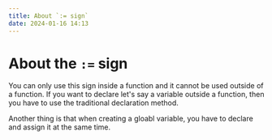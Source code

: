 ```yaml
---
title: About `:= sign`
date: 2024-01-16 14:13
---
```


# About the `:=` sign

You can only use this sign inside a function and it cannot be used outside of a function. If you want to declare let's say a variable outside a function, then you have to use the traditional declaration method.

Another thing is that when creating a gloabl variable, you have to declare and assign it at the same time.
